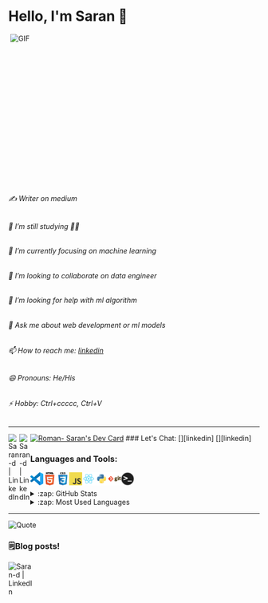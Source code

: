 # Hello, I'm Saran 👋
 <img align="right" alt="GIF" src="https://media2.giphy.com/media/RbDKaczqWovIugyJmW/giphy.gif?cid=ecf05e47wtcza0fkyu1lwgrdi3gk645754u5csbdkc4cfaec&rid=giphy.gif&ct=g" width="500" height="320" /> 
 
######  ✍ Writer on medium
######  🔭 I’m still studying 👨‍🎓
######  🌱 I’m currently focusing on machine learning
######  👯 I’m looking to collaborate on data engineer
######  🤔 I’m looking for help with ml algorithm
######  💬 Ask me about web development or ml models 
######  📫 How to reach me: [linkedin]
######  😄 Pronouns: He/His
######  ⚡ Hobby: Ctrl+ccccc, Ctrl+V
<hr  background-color align="left" size="36">
<a align="right" href="https://app.daily.dev/SARAN23"><img src="https://api.daily.dev/devcards/afd05d072c214d658a175ebd2b9385ad.png?r=srp" width="400" alt="Roman- Saran's Dev Card"/></a>
### Let's Chat:
[<img align="left" alt="Saran-d | LinkedIn"   width="22px" src="https://cdn.jsdelivr.net/npm/simple-icons@v3/icons/linkedin.svg" />][linkedin]
[<img align="left" alt="Saran-d | LinkedIn"   width="22px" src="https://cdn.jsdelivr.net/npm/simple-icons@v3/icons/instagram.svg" />][linkedin]
<!-- [<img align="left" alt="Saran-d | LinkedIn"   width="22px" src="https://cdn.jsdelivr.net/npm/simple-icons@v3/icons/linkedin.svg" />][linkedin] -->


<br />

### Languages and Tools:

[<img align="left" alt="Visual Studio Code" width="26px" src="https://raw.githubusercontent.com/github/explore/80688e429a7d4ef2fca1e82350fe8e3517d3494d/topics/visual-studio-code/visual-studio-code.png" />][youtube]
[<img align="left" alt="HTML5" width="26px" src="https://raw.githubusercontent.com/github/explore/80688e429a7d4ef2fca1e82350fe8e3517d3494d/topics/html/html.png" />][youtube]
[<img align="left" alt="CSS3" width="26px" src="https://raw.githubusercontent.com/github/explore/80688e429a7d4ef2fca1e82350fe8e3517d3494d/topics/css/css.png" />][youtube]
[<img align="left" alt="JavaScript" width="26px" src="https://raw.githubusercontent.com/github/explore/80688e429a7d4ef2fca1e82350fe8e3517d3494d/topics/javascript/javascript.png" />][youtube]
[<img align="left" alt="React" width="26px" src="https://raw.githubusercontent.com/github/explore/80688e429a7d4ef2fca1e82350fe8e3517d3494d/topics/react/react.png" />][youtube]
[<img align="left" alt="python" width="26px" src="https://raw.githubusercontent.com/github/explore/80688e429a7d4ef2fca1e82350fe8e3517d3494d/topics/python/python.png" />][youtube]
[<img align="left" alt="Git" width="26px" src="https://raw.githubusercontent.com/github/explore/80688e429a7d4ef2fca1e82350fe8e3517d3494d/topics/git/git.png" />][youtube]
[<img align="left" alt="Terminal" width="26px" src="https://raw.githubusercontent.com/github/explore/80688e429a7d4ef2fca1e82350fe8e3517d3494d/topics/terminal/terminal.png" />][youtube]

<br />
<br />

<details>
  <summary>:zap: GitHub Stats</summary>

  <img align="left" alt="Saran'sGitHub Stats" src="https://github-readme-stats.vercel.app/api?username=saran-23&show_icons=true&hide_border=true" />

</details>

<details>
  <summary>:zap: Most Used Languages</summary>

<img align="left" alt="Saran's GitHub Top Languages" src="https://github-readme-stats.vercel.app/api/top-langs/?username=saran-23" />

</details>

<!-- [website]: https://comming soon/ -->
[youtube]: https://saran-23.medium.com/
[instagram]: https://www.instagram.com/holistic_developer/
[linkedin]: https://www.linkedin.com/in/saran-d-7624021b9/
<!-- [portfolio]: https://comming soon/ -->


<hr>

![Quote](https://github-readme-quotes.herokuapp.com/quote?theme=flag-india&animation=default&layout=churchill&font=Gabrielle)

### 🗒️Blog posts!

<!-- BLOG-POST-LIST:START -->
[<img align="left" alt="Saran-d | LinkedIn"   width="50px" src="https://user-images.githubusercontent.com/50368466/147925901-5ea87154-83da-4740-8138-b37837c06cd3.png" />][youtube]
<!-- BLOG-POST-LIST:END -->
<!-- ![Snake animation](https://github.com/joaotuliojt/joaotuliojt/blob/output/github-contribution-grid-snake.svg) -->
